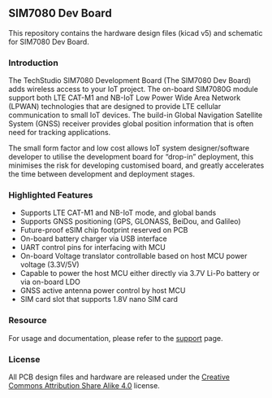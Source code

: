 ## SIM7080 Dev Board

This repository contains the hardware design files (kicad v5) and schematic for SIM7080 Dev Board.

### Introduction
The TechStudio SIM7080 Development Board (The SIM7080 Dev Board) adds wireless access to your IoT project. The on-board SIM7080G module support both LTE CAT-M1 and NB-IoT Low Power Wide Area Network (LPWAN) technologies that are designed to provide LTE cellular communication to small IoT devices. The build-in Global Navigation Satellite System (GNSS) receiver provides global position information that is often need for tracking applications.

The small form factor and low cost allows IoT system designer/software developer to utilise the development board for “drop-in” deployment, this minimises the risk for developing customised board, and greatly accelerates the time between development and deployment stages.

### Highlighted Features

- Supports LTE CAT-M1 and NB-IoT mode, and global bands
- Supports GNSS positioning (GPS, GLONASS, BeiDou, and Galileo)
- Future-proof eSIM chip footprint reserved on PCB
- On-board battery charger via USB interface
- UART control pins for interfacing with MCU
- On-board Voltage translator controllable based on host MCU power voltage (3.3V/5V)
- Capable to power the host MCU either directly via 3.7V Li-Po battery or via on-board LDO
- GNSS active antenna power control by host MCU
- SIM card slot that supports 1.8V nano SIM card

### Resource
For usage and documentation, please refer to the [support](https://www.techstudio.design/support) page.

### License
All PCB design files and hardware are released under the [Creative Commons Attribution Share Alike 4.0](https://choosealicense.com/licenses/cc-by-sa-4.0/) license.
